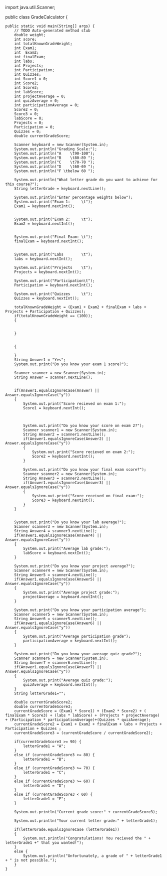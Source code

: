 
import java.util.Scanner;

public class GradeCalculator {

	public static void main(String[] args) {
		// TODO Auto-generated method stub
		double weight;
		int score;
		int totalKnownGradeWeight;
		int Exam1;
		int  Exam2;
		int finalExam;
		int labs;
		int Projects;
		int Participation;
		int Quizzes;
		int Score1 = 0;
		int Score2;
		int Score3;
		int labScore;
		int projectAverage = 0;
		int quizAverage = 0;
		int participationAverage = 0;
		Score2 = 0;
		Score3 = 0;
		labScore = 0;
		Projects = 0;
		Participation = 0;
		Quizzes = 0;
		double currentGradeScore;

		Scanner keyboard = new Scanner(System.in);
		System.out.println("Grading Scale:");
		System.out.println("A    \t90-100");
		System.out.println("B    \t80-89 ");
		System.out.println("C    \t70-70 ");
		System.out.println("D    \t60-69 ");
		System.out.println("F \tbelow 60 ");

		System.out.println("What letter grade do you want to achieve for this course?");
		String letterGrade = keyboard.nextLine();

		System.out.println("Enter percentage weights below");
		System.out.print("Exam 1:     \t");
		Exam1 = keyboard.nextInt();


		System.out.print("Exam 2:     \t");
		Exam2 = keyboard.nextInt();


		System.out.print("Final Exam: \t");
		finalExam = keyboard.nextInt();


		System.out.print("Labs        \t");
		labs = keyboard.nextInt();

		System.out.print("Projects    \t");
		Projects = keyboard.nextInt();

		System.out.print("Participation\t");
		Participation = keyboard.nextInt();

		System.out.print("Quizzes     \t");
		Quizzes = keyboard.nextInt();

		totalKnownGradeWeight = (Exam1 + Exam2 + finalExam + labs + Projects + Participation + Quizzes);
		if(totalKnownGradeWeight == (100));
		{


		}


		{

		}
		String Answer1 = "Yes";
		System.out.print("Do you know your exam 1 score?");

		Scanner scanner = new Scanner(System.in);
		String Answer = scanner.nextLine();


		if(Answer1.equalsIgnoreCase(Answer) || Answer.equalsIgnoreCase("y"))
		{
			System.out.print("Score recieved on exam 1:");
			Score1 = keyboard.nextInt();



			System.out.print("Do you know your score on exam 2?");
			Scanner scanner1 = new Scanner(System.in);
			String Answer2 = scanner1.nextLine();
			if(Answer1.equalsIgnoreCase(Answer2) || Answer.equalsIgnoreCase("y"))
			{
				System.out.print("Score recieved on exam 2:");
				Score2 = keyboard.nextInt();
			}

			System.out.print("Do you know your final exam score?");
			Scanner scanner2 = new Scanner(System.in);
			String Answer3 = scanner2.nextLine();
			if(Answer1.equalsIgnoreCase(Answer3) || Answer.equalsIgnoreCase("y"))
			{
				System.out.print("Score received on final exam:");
				Score3 = keyboard.nextInt();
			}
		}


		System.out.print("Do you know your lab average?");
		Scanner scanner3 = new Scanner(System.in);
		String Answer4 = scanner3.nextLine();
		if(Answer1.equalsIgnoreCase(Answer4) || Answer.equalsIgnoreCase("y"))
		{
			System.out.print("Average lab grade:");
			labScore = keyboard.nextInt();
		}

		System.out.print("Do you know your project average?");
		Scanner scanner4 = new Scanner(System.in);
		String Answer5 = scanner4.nextLine();
		if(Answer1.equalsIgnoreCase(Answer5) || Answer.equalsIgnoreCase("y"))
		{
			System.out.print("Average project grade:");
			projectAverage = keyboard.nextInt();
		}

		System.out.print("Do you know your participation average");
		Scanner scanner5 = new Scanner(System.in);
		String Answer6 = scanner5.nextLine();
		if(Answer1.equalsIgnoreCase(Answer6) || Answer.equalsIgnoreCase("y"))
		{
			System.out.print("Average participation grade");
			participationAverage = keyboard.nextInt();
		}

		System.out.print("Do you know your average quiz grade?");
		Scanner scanner6 = new Scanner(System.in);
		String Answer7 = scanner6.nextLine();
		if(Answer1.equalsIgnoreCase(Answer7) || Answer.equalsIgnoreCase("y"))
		{
			System.out.print("Average quiz grade:");
			quizAverage = keyboard.nextInt();
		}
		String letterGrade1="";

		double currentGradeScore2;
		double currentGradeScore3;
		currentGradeScore = (Exam1 * Score1) + (Exam2 * Score2) + ( finalExam * Score3) + (labs * labScore) + (Projects * projectAverage) + (Participation * participationAverage)+(Quizzes * quizAverage);
		currentGradeScore2 = Exam1 + Exam2 + finalExam + labs + Projects + Participation + Quizzes ;
		currentGradeScore3 = (currentGradeScore / currentGradeScore2);

		if(currentGradeScore3 >= 90) {
			letterGrade1 = "A";
		}
		else if (currentGradeScore3 >= 80) {
			letterGrade1 = "B";
		}
		else if (currentGradeScore3 >= 70) {
			letterGrade1 = "C";
		}
		else if (currentGradeScore3 >= 60) {
			letterGrade1 = "D";
		}
		else if (currentGradeScore3 < 60) {
			letterGrade1 = "F";
		}

		System.out.println("Current grade score:" + currentGradeScore3);

		System.out.println("Your current letter grade:" + letterGrade1);

		if(letterGrade.equalsIgnoreCase (letterGrade1)) 
		{
			System.out.println("Congratulations! You recieved the " + letterGrade1 +" that you wanted!");
		}
		else {
			System.out.println("Unfortunately, a grade of " + letterGrade1 + " is not possible.");
		}
	}


